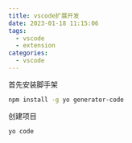 ```yaml
---
title: vscode扩展开发
date: 2023-01-18 11:15:06
tags:
  - vscode
  - extension
categories:
  - vscode
---
```

首先安装脚手架
```bash
npm install -g yo generator-code
```

创建项目
```bash
yo code
```





